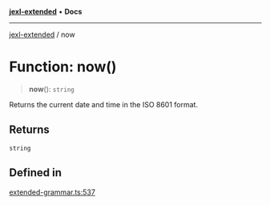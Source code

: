 [**jexl-extended**](../README.md) • **Docs**

***

[jexl-extended](../globals.md) / now

# Function: now()

> **now**(): `string`

Returns the current date and time in the ISO 8601 format.

## Returns

`string`

## Defined in

[extended-grammar.ts:537](https://github.com/nikoraes/jexl-extended/blob/6615aed6c8a07c2ecf0502c413d5c565a91b5f13/src/extended-grammar.ts#L537)
